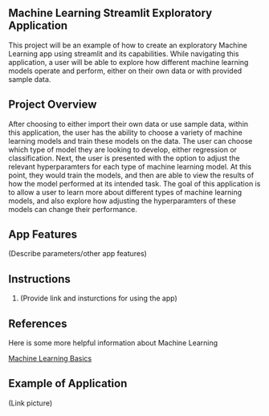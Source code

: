 ## Machine Learning Streamlit Exploratory Application
This project will be an example of how to create an exploratory Machine Learning app using streamlit and its capabilities. While navigating this application, a user will be able to explore how different machine learning models operate and perform, either on their own data or with provided sample data.

## Project Overview
After choosing to either import their own data or use sample data, within this application, the user has the ability to choose a variety of machine learning models and train these models on the data. The user can choose which type of model they are looking to develop, either regression or classification. Next, the user is presented with the option to adjust the relevant hyperparamters for each type of machine learning model. At this point, they would train the models, and then are able to view the results of how the model performed at its intended task. The goal of this application is to allow a user to learn more about different types of machine learning models, and also explore how adjusting the hyperparamters of these models can change their performance.

## App Features

(Describe parameters/other app features)

## Instructions
1. (Provide link and insturctions for using the app)


## References

Here is some more helpful information about Machine Learning

[Machine Learning Basics](MLbasics.pdf)

## Example of Application

(Link picture)

